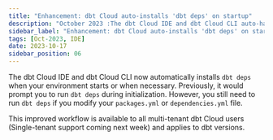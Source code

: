 ```yaml
---
title: "Enhancement: dbt Cloud auto-installs 'dbt deps' on startup"
description: "October 2023 :The dbt Cloud IDE and dbt Cloud CLI auto-handles 'dbt deps' on startup; manual run needed for 'packages.yml' changes. Available for multi-tenant users (single-tenant support coming soon) and applies to all dbt versions."
sidebar_label: "Enhancement: dbt Cloud auto-installs 'dbt deps' on startup"
tags: [Oct-2023, IDE]
date: 2023-10-17
sidebar_position: 06
---
```


The dbt Cloud IDE and dbt Cloud CLI now automatically installs `dbt deps` when your environment starts or when necessary. Previously, it would prompt you to run `dbt deps` during initialization. However, you still need to run `dbt deps` if you modify your `packages.yml` or `dependencies.yml` file.

This improved workflow is available to all multi-tenant dbt Cloud users (Single-tenant support coming next week) and applies to dbt versions.
